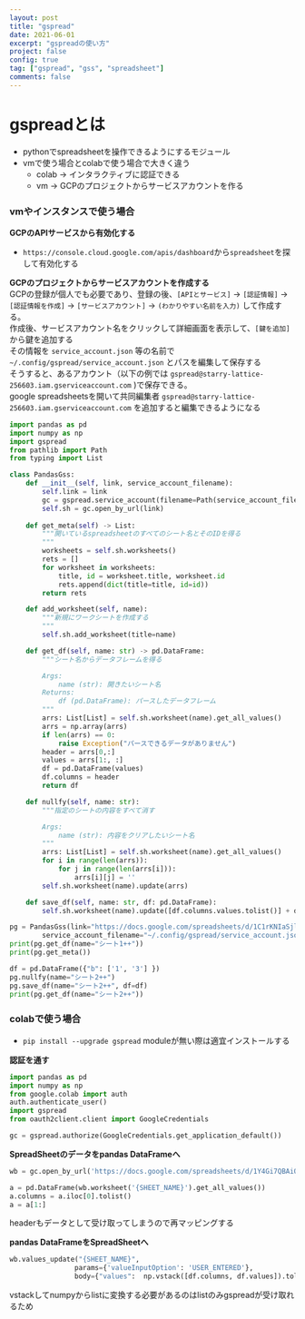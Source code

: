 ```yaml
---
layout: post
title: "gspread"
date: 2021-06-01
excerpt: "gspreadの使い方"
project: false
config: true
tag: ["gspread", "gss", "spreadsheet"]
comments: false
---
```


# gspreadとは　
 - pythonでspreadsheetを操作できるようにするモジュール
 - vmで使う場合とcolabで使う場合で大きく違う
   - colab -> インタラクティブに認証できる
   - vm -> GCPのプロジェクトからサービスアカウントを作る

### vmやインスタンスで使う場合

**GCPのAPIサービスから有効化する**  
 - `https://console.cloud.google.com/apis/dashboard`から`spreadsheet`を探して有効化する

**GCPのプロジェクトからサービスアカウントを作成する**  
GCPの登録が個人でも必要であり、登録の後、`[APIとサービス]` -> `[認証情報]` -> `[認証情報を作成]` -> `[サービスアカウント]` -> `(わかりやすい名前を入力)` して作成する。  
作成後、サービスアカウント名をクリックして詳細画面を表示して、`[鍵を追加]` から鍵を追加する  
その情報を `service_account.json` 等の名前で `~/.config/gspread/service_account.json` とパスを編集して保存する  
そうすると、あるアカウント（以下の例では `gspread@starry-lattice-256603.iam.gserviceaccount.com` )で保存できる。  
google spreadsheetsを開いて共同編集者 `gspread@starry-lattice-256603.iam.gserviceaccount.com` を追加すると編集できるようになる  

```python
import pandas as pd
import numpy as np
import gspread
from pathlib import Path
from typing import List

class PandasGss:
    def __init__(self, link, service_account_filename):
        self.link = link
        gc = gspread.service_account(filename=Path(service_account_filename).expanduser())
        self.sh = gc.open_by_url(link)
    
    def get_meta(self) -> List:
        """開いているspreadsheetのすべてのシート名とそのIDを得る
        """
        worksheets = self.sh.worksheets()
        rets = []
        for worksheet in worksheets:
            title, id = worksheet.title, worksheet.id
            rets.append(dict(title=title, id=id))
        return rets

    def add_worksheet(self, name):
        """新規にワークシートを作成する
        """
        self.sh.add_worksheet(title=name)

    def get_df(self, name: str) -> pd.DataFrame:
        """シート名からデータフレームを得る

        Args: 
            name (str): 開きたいシート名
        Returns:
            df (pd.DataFrame): パースしたデータフレーム
        """
        arrs: List[List] = self.sh.worksheet(name).get_all_values()
        arrs = np.array(arrs)
        if len(arrs) == 0:
            raise Exception("パースできるデータがありません")
        header = arrs[0,:]
        values = arrs[1:, :]
        df = pd.DataFrame(values)
        df.columns = header
        return df

    def nullfy(self, name: str):
        """指定のシートの内容をすべて消す

        Args: 
            name (str): 内容をクリアしたいシート名
        """
        arrs: List[List] = self.sh.worksheet(name).get_all_values()
        for i in range(len(arrs)):
            for j in range(len(arrs[i])):
                arrs[i][j] = ''
        self.sh.worksheet(name).update(arrs)

    def save_df(self, name: str, df: pd.DataFrame):
        self.sh.worksheet(name).update([df.columns.values.tolist()] + df.values.tolist())

pg = PandasGss(link="https://docs.google.com/spreadsheets/d/1C1rKNIaSjloUkFe7QYvhrR6YdqJGNbSDcvGJ5LDy3Vs", 
        service_account_filename="~/.config/gspread/service_account.json")
print(pg.get_df(name="シート1++"))
print(pg.get_meta())

df = pd.DataFrame({"b": ['1', '3'] })
pg.nullfy(name="シート2++")
pg.save_df(name="シート2++", df=df)
print(pg.get_df(name="シート2++"))
```


### colabで使う場合
 - `pip install --upgrade gspread` moduleが無い際は適宜インストールする

**認証を通す**  
```python
import pandas as pd
import numpy as np
from google.colab import auth
auth.authenticate_user()
import gspread
from oauth2client.client import GoogleCredentials

gc = gspread.authorize(GoogleCredentials.get_application_default())
```
**SpreadSheetのデータをpandas DataFrameへ**  
```python
wb = gc.open_by_url('https://docs.google.com/spreadsheets/d/1Y4Gi7QBAiQESKL_qtV71u8ToiGqu8IDwhlT--gKeDuo/edit#gid=1578443245')

a = pd.DataFrame(wb.worksheet('{SHEET_NAME}').get_all_values())
a.columns = a.iloc[0].tolist()
a = a[1:]
```
headerもデータとして受け取ってしまうので再マッピングする

**pandas DataFrameをSpreadSheetへ**  

```python
wb.values_update("{SHEET_NAME}", 
                params={'valueInputOption': 'USER_ENTERED'}, 
                body={"values":  np.vstack([df.columns, df.values]).tolist()})
```

vstackしてnumpyからlistに変換する必要があるのはlistのみgspreadが受け取れるため


